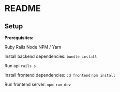 # README

## Setup

**Prerequisites:**

Ruby
Rails
Node
NPM / Yarn

Install backend dependencies:
`bundle install`

Run api
`rails s`

Install frontend dependencies:
`cd frontend`
`npm install`

Run frontend server:
`npm run dev`
